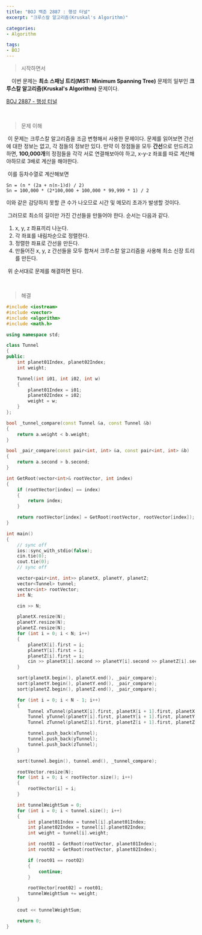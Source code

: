 ```yaml
---
title: "BOJ 백준 2887 : 행성 터널"
excerpt: "크루스칼 알고리즘(Kruskal's Algorithm)"

categories:
- Algorithm

tags:
- BOJ
---
```


> 시작하면서

　이번 문제는 **최소 스패닝 트리(MST: Minimum Spanning Tree)** 문제의 일부인 **크루스칼 알고리즘(Kruskal's Algorithm)** 문제이다.

[BOJ 2887 - 행성 터널](https://www.acmicpc.net/problem/2887)    

​    

> 문제 이해

​	이 문제는 크루스칼 알고리즘을 조금 변형해서 사용한 문제이다. 문제를 읽어보면 간선에 대한 정보는 없고, 각 점들의 정보만 있다. 만약 이 정점들을 모두 **간선**으로 만드려고 하면, **100,000개**의 정점들을 각각 서로 연결해보아야 하고, x-y-z 좌표를 따로 계산해야하므로 3배로 계산을 해야한다.

​	이를 등차수열로 계산해보면

```
Sn = (n * (2a + n(n-1)d) / 2)
Sn = 100,000 * (2*100,000 + 100,000 * 99,999 * 1) / 2
```

이와 같은 감당하지 못할 큰 수가 나오므로 시간 및 메모리 초과가 발생할 것이다.

​	그러므로 최소의 길이만 가진 간선들을 만들어야 한다. 순서는 다음과 같다.

1. x, y, z 좌표끼리 나눈다.
2. 각 좌표를 내림차순으로 정렬한다.
3. 정렬한 좌표로 간선을 만든다.
4. 만들어진 x, y, z 간선들을 모두 합쳐서 크루스칼 알고리즘을 사용해 최소 신장 트리를 만든다.

​    위 순서대로 문제를 해결하면 된다.

​    

>해결

```c++
#include <iostream>
#include <vector>
#include <algorithm>
#include <math.h>

using namespace std;

class Tunnel
{
public:
    int planet01Index, planet02Index;
    int weight;

    Tunnel(int i01, int i02, int w)
    {
        planet01Index = i01;
        planet02Index = i02;
        weight = w;
    }
};

bool _tunnel_compare(const Tunnel &a, const Tunnel &b)
{
    return a.weight < b.weight;
}

bool _pair_compare(const pair<int, int> &a, const pair<int, int> &b)
{
    return a.second > b.second;
}

int GetRoot(vector<int>& rootVector, int index)
{
    if (rootVector[index] == index)
    {
        return index;
    }

    return rootVector[index] = GetRoot(rootVector, rootVector[index]);
}

int main()
{
    // sync off
    ios::sync_with_stdio(false);
    cin.tie(0);
    cout.tie(0);
    // sync off

    vector<pair<int, int>> planetX, planetY, planetZ;
    vector<Tunnel> tunnel;
    vector<int> rootVector;
    int N;

    cin >> N;

    planetX.resize(N);
    planetY.resize(N);
    planetZ.resize(N);
    for (int i = 0; i < N; i++)
    {
        planetX[i].first = i;
        planetY[i].first = i;
        planetZ[i].first = i;
        cin >> planetX[i].second >> planetY[i].second >> planetZ[i].second;
    }

    sort(planetX.begin(), planetX.end(), _pair_compare);
    sort(planetY.begin(), planetY.end(), _pair_compare);
    sort(planetZ.begin(), planetZ.end(), _pair_compare);

    for (int i = 0; i < N - 1; i++)
    {
        Tunnel xTunnel(planetX[i].first, planetX[i + 1].first, planetX[i].second - planetX[i + 1].second);
        Tunnel yTunnel(planetY[i].first, planetY[i + 1].first, planetY[i].second - planetY[i + 1].second);
        Tunnel zTunnel(planetZ[i].first, planetZ[i + 1].first, planetZ[i].second - planetZ[i + 1].second);

        tunnel.push_back(xTunnel);
        tunnel.push_back(yTunnel);
        tunnel.push_back(zTunnel);
    }

    sort(tunnel.begin(), tunnel.end(), _tunnel_compare);

    rootVector.resize(N);
    for (int i = 0; i < rootVector.size(); i++)
    {
        rootVector[i] = i;
    }

    int tunnelWeightSum = 0;
    for (int i = 0; i < tunnel.size(); i++)
    {
        int planet01Index = tunnel[i].planet01Index;
        int planet02Index = tunnel[i].planet02Index;
        int weight = tunnel[i].weight;

        int root01 = GetRoot(rootVector, planet01Index);
        int root02 = GetRoot(rootVector, planet02Index);

        if (root01 == root02)
        {
            continue;
        }

        rootVector[root02] = root01;
        tunnelWeightSum += weight;
    }

    cout << tunnelWeightSum;

    return 0;
}
```

